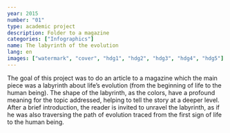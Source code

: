 ```yaml
---
year: 2015
number: "01"
type: academic project
description: Folder to a magazine
categories: ["Infographics"]
name: The labyrinth of the evolution
lang: en
images: ["watermark", "cover", "hdg1", "hdg2", "hdg3", "hdg4", "hdg5"]
---
```

The goal of this project was to do an article to a magazine which the main piece was a labyrinth about life’s evolution (from the beginning of life to the human being). The shape of the labyrinth, as the colors, have a profound meaning for the topic addressed, helping to tell the story at a deeper level.
After a brief introduction, the reader is invited to unravel the labyrinth, as if he was also traversing the path of evolution traced from the first sign of life to the human being.
